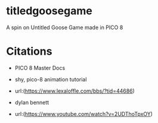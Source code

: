 # titledgoosegame
A spin on Untitled Goose Game made in PICO 8 

# Citations
* PICO 8 Master Docs
* shy, pico-8 animation tutorial
* url:(https://www.lexaloffle.com/bbs/?tid=44686)

* dylan bennett
* url:(https://www.youtube.com/watch?v=2UDThoTpxOY)
